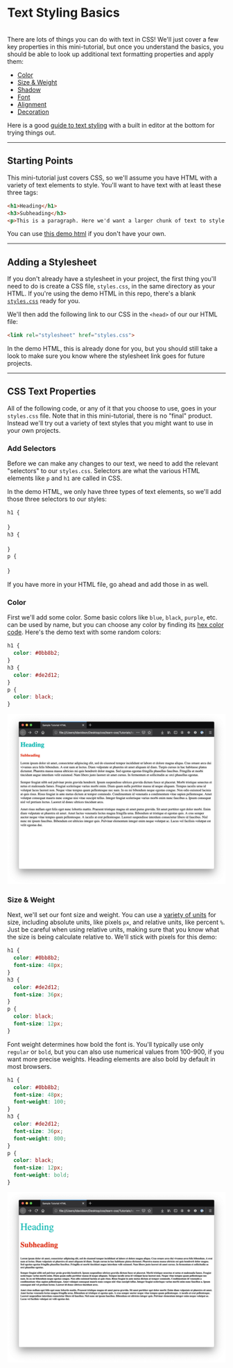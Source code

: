 # Text Styling Basics

&nbsp;  
There are lots of things you can do with text in CSS! We'll just cover a few key properties in this mini-tutorial, but once you understand the basics, you should be able to look up additional text formatting properties and apply them:

- [Color](#color)
- [Size & Weight](#size--weight)
- [Shadow](#shadow)
- [Font](#font)
- [Alignment](#alignment)
- [Decoration](#decoration)

Here is a good [guide to text styling](https://developer.mozilla.org/en-US/docs/Learn/CSS/Styling_text/Fundamentals) with a built in editor at the bottom for trying things out.

---

## Starting Points

This mini-tutorial just covers CSS, so we'll assume you have HTML with a variety of text elements to style. You'll want to have text with at least these three tags:
```html
<h1>Heading</h1>
<h3>Subheading</h3>
<p>This is a paragraph. Here we'd want a larger chunk of text to style.</p>
```
You can use [this demo html](./starter.html) if you don't have your own.

---

## Adding a Stylesheet

If you don't already have a stylesheet in your project, the first thing you'll need to do is create a CSS file, `styles.css`, in the same directory as your HTML. If you're using the demo HTML in this repo, there's a blank [`styles.css`](./styles.css) ready for you.

We'll then add the following link to our CSS in the `<head>` of our our HTML file:
```html
<link rel="stylesheet" href="styles.css">
```
In the demo HTML, this is already done for you, but you should still take a look to make sure you know where the stylesheet link goes for future projects.

---

## CSS Text Properties

All of the following code, or any of it that you choose to use, goes in your `styles.css` file. Note that in this mini-tutorial, there is no "final" product. Instead we'll try out a variety of text styles that you might want to use in your own projects.

### Add Selectors

Before we can make any changes to our text, we need to add the relevant "selectors" to our `styles.css`. Selectors are what the various HTML elements like `p` and `h1` are called in CSS.  

In the demo HTML, we only have three types of text elements, so we'll add those three selectors to our styles:
```css
h1 {

}
h3 {

}
p {

}
```
If you have more in your HTML file, go ahead and add those in as well.

### Color

First we'll add some color. Some basic colors like `blue`, `black`, `purple`, etc. can be used by name, but you can choose any color by finding its [hex color code](https://www.google.com/search?q=color+picker). Here's the demo text with some random colors:
```css
h1 {
  color: #0bb8b2;
}
h3 {
  color: #de2d12;
}
p {
  color: black;
}
```
![color](./assets/color.png)

### Size & Weight

Next, we'll set our font size and weight. You can use a [variety of units](https://developer.mozilla.org/en-US/docs/Learn/CSS/Building_blocks/Values_and_units) for size, including absolute units, like pixels `px`, and relative units, like percent `%`. Just be careful when using relative units, making sure that you know what the size is being calculate relative to. We'll stick with pixels for this demo:
```css
h1 {
  color: #0bb8b2;
  font-size: 48px;
}
h3 {
  color: #de2d12;
  font-size: 36px;
}
p {
  color: black;
  font-size: 12px;
}
```
Font weight determines how bold the font is. You'll typically use only `regular` or `bold`, but you can also use numerical values from 100-900, if you want more precise weights. Heading elements are also bold by default in most browsers.
```css
h1 {
  color: #0bb8b2;
  font-size: 48px;
  font-weight: 100;
}
h3 {
  color: #de2d12;
  font-size: 36px;
  font-weight: 800;
}
p {
  color: black;
  font-size: 12px;
  font-weight: bold;
}
```
![size and weight](./assets/size-weight.png)
